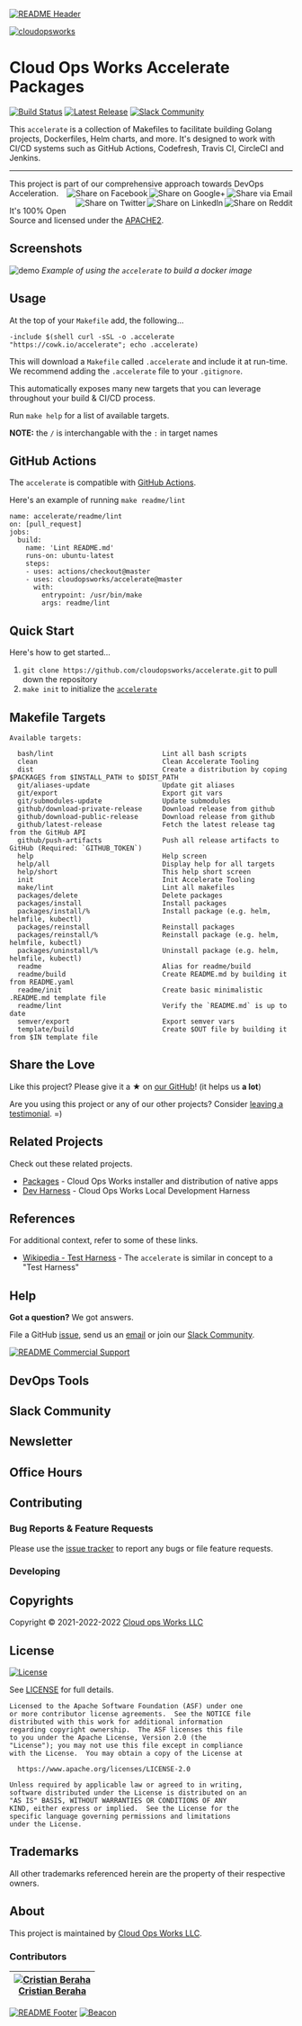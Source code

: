 <!-- 
  ** DO NOT EDIT THIS FILE
  ** 
  ** This file was automatically generated. 
  ** 1) Make all changes to `README.yaml` 
  ** 2) Run `make init` (you only need to do this once)
  ** 3) Run`make readme` to rebuild this file. 
  -->
[![README Header][readme_header_img]][readme_header_link]

[![cloudopsworks][logo]](https://cloudops.works/)

# Cloud Ops Works Accelerate Packages

 [![Build Status](https://travis-ci.org/cloudopsworks/accelerate.svg?branch=master)](https://travis-ci.org/cloudopsworks/accelerate) [![Latest Release](https://img.shields.io/github/release/cloudopsworks/accelerate.svg)](https://github.com/cloudopsworks/accelerate/releases/latest) [![Slack Community](https://slack.cloudopsworks.com/badge.svg)](https://slack.cloudopsworks.com)


This `accelerate` is a collection of Makefiles to facilitate building Golang projects, Dockerfiles, Helm charts, and more.
It's designed to work with CI/CD systems such as GitHub Actions, Codefresh, Travis CI, CircleCI and Jenkins.


---

This project is part of our comprehensive approach towards DevOps Acceleration. 
[<img align="right" title="Share via Email" src="https://docs.cloudops.works/images/ionicons/ios-email-outline-2.0.1-16x16-999999.svg"/>][share_email]
[<img align="right" title="Share on Google+" src="https://docs.cloudops.works/images/ionicons/social-googleplus-outline-2.0.1-16x16-999999.svg" />][share_googleplus]
[<img align="right" title="Share on Facebook" src="https://docs.cloudops.works/images/ionicons/social-facebook-outline-2.0.1-16x16-999999.svg" />][share_facebook]
[<img align="right" title="Share on Reddit" src="https://docs.cloudops.works/images/ionicons/social-reddit-outline-2.0.1-16x16-999999.svg" />][share_reddit]
[<img align="right" title="Share on LinkedIn" src="https://docs.cloudops.works/images/ionicons/social-linkedin-outline-2.0.1-16x16-999999.svg" />][share_linkedin]
[<img align="right" title="Share on Twitter" src="https://docs.cloudops.works/images/ionicons/social-twitter-outline-2.0.1-16x16-999999.svg" />][share_twitter]




It's 100% Open Source and licensed under the [APACHE2](LICENSE).











## Screenshots


![demo](https://cdn.rawgit.com/cloudopsworks/accelerate/master/docs/demo.svg)
*Example of using the `accelerate` to build a docker image*



## Usage



At the top of your `Makefile` add, the following...

```make
-include $(shell curl -sSL -o .accelerate "https://cowk.io/accelerate"; echo .accelerate)
```

This will download a `Makefile` called `.accelerate` and include it at run-time. We recommend adding the `.accelerate` file to your `.gitignore`.

This automatically exposes many new targets that you can leverage throughout your build & CI/CD process.

Run `make help` for a list of available targets.

**NOTE:** the `/` is interchangable with the `:` in target names

## GitHub Actions

The `accelerate` is compatible with [GitHub Actions](https://github.com/features/actions).

Here's an example of running `make readme/lint` 

```
name: accelerate/readme/lint
on: [pull_request]
jobs:
  build:
    name: 'Lint README.md'
    runs-on: ubuntu-latest
    steps:
    - uses: actions/checkout@master
    - uses: cloudopsworks/accelerate@master
      with:
        entrypoint: /usr/bin/make
        args: readme/lint
 ```

## Quick Start

Here's how to get started...

1. `git clone https://github.com/cloudopsworks/accelerate.git` to pull down the repository
2. `make init` to initialize the [`accelerate`](https://github.com/cloudopsworks/accelerate/)




## Makefile Targets
```
Available targets:

  bash/lint                           Lint all bash scripts
  clean                               Clean Accelerate Tooling
  dist                                Create a distribution by coping $PACKAGES from $INSTALL_PATH to $DIST_PATH
  git/aliases-update                  Update git aliases
  git/export                          Export git vars
  git/submodules-update               Update submodules
  github/download-private-release     Download release from github
  github/download-public-release      Download release from github
  github/latest-release               Fetch the latest release tag from the GitHub API
  github/push-artifacts               Push all release artifacts to GitHub (Required: `GITHUB_TOKEN`)
  help                                Help screen
  help/all                            Display help for all targets
  help/short                          This help short screen
  init                                Init Accelerate Tooling
  make/lint                           Lint all makefiles
  packages/delete                     Delete packages
  packages/install                    Install packages 
  packages/install/%                  Install package (e.g. helm, helmfile, kubectl)
  packages/reinstall                  Reinstall packages
  packages/reinstall/%                Reinstall package (e.g. helm, helmfile, kubectl)
  packages/uninstall/%                Uninstall package (e.g. helm, helmfile, kubectl)
  readme                              Alias for readme/build
  readme/build                        Create README.md by building it from README.yaml
  readme/init                         Create basic minimalistic .README.md template file
  readme/lint                         Verify the `README.md` is up to date
  semver/export                       Export semver vars
  template/build                      Create $OUT file by building it from $IN template file

```



## Share the Love 

Like this project? Please give it a ★ on [our GitHub](https://github.com/cloudopsworks/accelerate-packages)! (it helps us **a lot**) 

Are you using this project or any of our other projects? Consider [leaving a testimonial][testimonial]. =)


## Related Projects

Check out these related projects.

- [Packages](https://github.com/cloudopsworks/accelerate) - Cloud Ops Works installer and distribution of native apps
- [Dev Harness](https://github.com/cloudopsworks/dev) - Cloud Ops Works Local Development Harness




## References

For additional context, refer to some of these links. 

- [Wikipedia - Test Harness](https://en.wikipedia.org/wiki/Test_harness) - The `accelerate` is similar in concept to a "Test Harness"


## Help

**Got a question?** We got answers. 

File a GitHub [issue](https://github.com/cloudopsworks/accelerate-packages/issues), send us an [email][email] or join our [Slack Community][slack].

[![README Commercial Support][readme_commercial_support_img]][readme_commercial_support_link]

## DevOps Tools

## Slack Community


## Newsletter

## Office Hours

## Contributing

### Bug Reports & Feature Requests

Please use the [issue tracker](https://github.com/cloudopsworks/accelerate-packages/issues) to report any bugs or file feature requests.

### Developing




## Copyrights

Copyright © 2021-2022-2022 [Cloud ops Works LLC](https://cloudops.works)





## License 

[![License](https://img.shields.io/badge/License-Apache%202.0-blue.svg)](https://opensource.org/licenses/Apache-2.0) 

See [LICENSE](LICENSE) for full details.

    Licensed to the Apache Software Foundation (ASF) under one
    or more contributor license agreements.  See the NOTICE file
    distributed with this work for additional information
    regarding copyright ownership.  The ASF licenses this file
    to you under the Apache License, Version 2.0 (the
    "License"); you may not use this file except in compliance
    with the License.  You may obtain a copy of the License at

      https://www.apache.org/licenses/LICENSE-2.0

    Unless required by applicable law or agreed to in writing,
    software distributed under the License is distributed on an
    "AS IS" BASIS, WITHOUT WARRANTIES OR CONDITIONS OF ANY
    KIND, either express or implied.  See the License for the
    specific language governing permissions and limitations
    under the License.









## Trademarks

All other trademarks referenced herein are the property of their respective owners.

## About

This project is maintained by [Cloud Ops Works LLC][website]. 


### Contributors

|  [![Cristian Beraha][berahac_avatar]][berahac_homepage]<br/>[Cristian Beraha][berahac_homepage] |
|---|

  [berahac_homepage]: https://github.com/berahac
  [berahac_avatar]: https://img.cloudops.works/150x150/https://github.com/berahac.png

[![README Footer][readme_footer_img]][readme_footer_link]
[![Beacon][beacon]][website]

  [logo]: https://cloudops.works/logo-300x69.svg
  [docs]: https://cowk.io/docs?utm_source=github&utm_medium=readme&utm_campaign=cloudopsworks/accelerate-packages&utm_content=docs
  [website]: https://cowk.io/homepage?utm_source=github&utm_medium=readme&utm_campaign=cloudopsworks/accelerate-packages&utm_content=website
  [github]: https://cowk.io/github?utm_source=github&utm_medium=readme&utm_campaign=cloudopsworks/accelerate-packages&utm_content=github
  [jobs]: https://cowk.io/jobs?utm_source=github&utm_medium=readme&utm_campaign=cloudopsworks/accelerate-packages&utm_content=jobs
  [hire]: https://cowk.io/hire?utm_source=github&utm_medium=readme&utm_campaign=cloudopsworks/accelerate-packages&utm_content=hire
  [slack]: https://cowk.io/slack?utm_source=github&utm_medium=readme&utm_campaign=cloudopsworks/accelerate-packages&utm_content=slack
  [linkedin]: https://cowk.io/linkedin?utm_source=github&utm_medium=readme&utm_campaign=cloudopsworks/accelerate-packages&utm_content=linkedin
  [twitter]: https://cowk.io/twitter?utm_source=github&utm_medium=readme&utm_campaign=cloudopsworks/accelerate-packages&utm_content=twitter
  [testimonial]: https://cowk.io/leave-testimonial?utm_source=github&utm_medium=readme&utm_campaign=cloudopsworks/accelerate-packages&utm_content=testimonial
  [office_hours]: https://cloudops.works/office-hours?utm_source=github&utm_medium=readme&utm_campaign=cloudopsworks/accelerate-packages&utm_content=office_hours
  [newsletter]: https://cowk.io/newsletter?utm_source=github&utm_medium=readme&utm_campaign=cloudopsworks/accelerate-packages&utm_content=newsletter
  [email]: https://cowk.io/email?utm_source=github&utm_medium=readme&utm_campaign=cloudopsworks/accelerate-packages&utm_content=email
  [commercial_support]: https://cowk.io/commercial-support?utm_source=github&utm_medium=readme&utm_campaign=cloudopsworks/accelerate-packages&utm_content=commercial_support
  [we_love_open_source]: https://cowk.io/we-love-open-source?utm_source=github&utm_medium=readme&utm_campaign=cloudopsworks/accelerate-packages&utm_content=we_love_open_source
  [terraform_modules]: https://cowk.io/terraform-modules?utm_source=github&utm_medium=readme&utm_campaign=cloudopsworks/accelerate-packages&utm_content=terraform_modules
  [readme_header_img]: https://cloudops.works/readme/header/img
  [readme_header_link]: https://cloudops.works/readme/header/link?utm_source=github&utm_medium=readme&utm_campaign=cloudopsworks/accelerate-packages&utm_content=readme_header_link
  [readme_footer_img]: https://cloudops.works/readme/footer/img
  [readme_footer_link]: https://cloudops.works/readme/footer/link?utm_source=github&utm_medium=readme&utm_campaign=cloudopsworks/accelerate-packages&utm_content=readme_footer_link
  [readme_commercial_support_img]: https://cloudops.works/readme/commercial-support/img
  [readme_commercial_support_link]: https://cloudops.works/readme/commercial-support/link?utm_source=github&utm_medium=readme&utm_campaign=cloudopsworks/accelerate-packages&utm_content=readme_commercial_support_link
  [share_twitter]: https://twitter.com/intent/tweet/?text=Cloud+Ops+Works+Accelerate+Packages&url=https://github.com/cloudopsworks/accelerate-packages
  [share_linkedin]: https://www.linkedin.com/shareArticle?mini=true&title=Cloud+Ops+Works+Accelerate+Packages&url=https://github.com/cloudopsworks/accelerate-packages
  [share_reddit]: https://reddit.com/submit/?url=https://github.com/cloudopsworks/accelerate-packages
  [share_facebook]: https://facebook.com/sharer/sharer.php?u=https://github.com/cloudopsworks/accelerate-packages
  [share_googleplus]: https://plus.google.com/share?url=https://github.com/cloudopsworks/accelerate-packages
  [share_email]: mailto:?subject=Cloud+Ops+Works+Accelerate+Packages&body=https://github.com/cloudopsworks/accelerate-packages
  [beacon]: https://ga-beacon.cloudops.works/UA-76589703-4/cloudopsworks/accelerate-packages?pixel&cs=github&cm=readme&an=accelerate-packages
